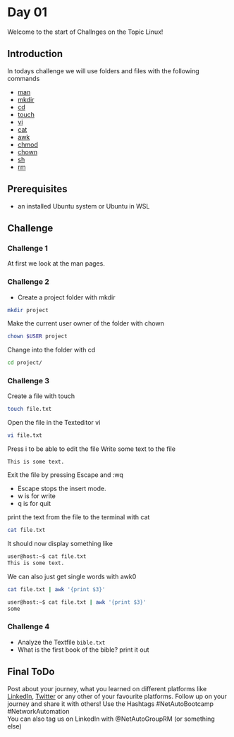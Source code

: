 # Day 01
Welcome to the start of Challnges on the Topic Linux!

## Introduction
In todays challenge we will use folders and files with the following commands
* [man](https://manpages.ubuntu.com/)
* [mkdir](https://www.geeksforgeeks.org/mkdir-command-in-linux-with-examples/)
* [cd](https://tutorials.codebar.io/command-line/introduction/tutorial.html#:~:text=cd%20or%20change%20directory,command%20is%20cd%20your%2Ddirectory%20.&text=Now%20that%20we%20moved%20to,again%2C%20then%20cd%20into%20it.)
* [touch](https://www.explainshell.com/explain/1/touch)
* [vi]()
* [cat]()
* [awk]()
* [chmod]()
* [chown]()
* [sh]()
* [rm]()

## Prerequisites
* an installed Ubuntu system or Ubuntu in WSL

## Challenge

### Challenge 1
At first we look at the man pages. 

### Challenge 2
* Create a project folder with mkdir
```sh
mkdir project
```

Make the current user owner of the folder with chown
```sh
chown $USER project
```

Change into the folder with cd
```sh
cd project/
```

### Challenge 3
 Create a file with touch
```sh
touch file.txt
```

Open the file in the Texteditor vi
```sh
vi file.txt
```

Press i to be able to edit the file
Write some text to the file
```
This is some text.
```
Exit the file by pressing Escape and :wq
* Escape stops the insert mode. 
* w is for write
* q is for quit

print the text from the file to the terminal with cat
```sh
cat file.txt
```

It should now display something like
```sh
user@host:~$ cat file.txt
This is some text.
```

We can also just get single words with awk0
```sh
cat file.txt | awk '{print $3}'
```

```sh
user@host:~$ cat file.txt | awk '{print $3}'
some
```


### Challenge 4

* Analyze the Textfile `bible.txt`
* What is the first book of the bible? print it out



## Final ToDo

Post about your journey, what you learned on different platforms like [LinkedIn](https://www.linkedin.com/feed/), [Twitter](https://x.com/intent/post?url=https%3A%2F%2Fgithub.com%2FNetAuto-RheinMain%2FNetAuto-Bootcamp&text=I%20just%20completed%20Day%201%20of%20the%20NetAuto%20Bootcamp%20on%20Linux!&hashtags=NetAutoBootcamp%2CNetworkAutomation) or any other of your favourite platforms. Follow up on your journey and share it with others! Use the Hashtags #NetAutoBootcamp #NetworkAutomation </br>
You can also tag us on LinkedIn with @NetAutoGroupRM (or something else)